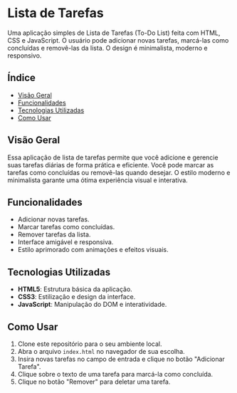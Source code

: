 # Lista de Tarefas

Uma aplicação simples de Lista de Tarefas (To-Do List) feita com HTML, CSS e JavaScript. O usuário pode adicionar novas tarefas, marcá-las como concluídas e removê-las da lista. O design é minimalista, moderno e responsivo.

## Índice

- [Visão Geral](#visão-geral)
- [Funcionalidades](#funcionalidades)
- [Tecnologias Utilizadas](#tecnologias-utilizadas)
- [Como Usar](#como-usar)

## Visão Geral

Essa aplicação de lista de tarefas permite que você adicione e gerencie suas tarefas diárias de forma prática e eficiente. Você pode marcar as tarefas como concluídas ou removê-las quando desejar. O estilo moderno e minimalista garante uma ótima experiência visual e interativa.

## Funcionalidades

- Adicionar novas tarefas.
- Marcar tarefas como concluídas.
- Remover tarefas da lista.
- Interface amigável e responsiva.
- Estilo aprimorado com animações e efeitos visuais.

## Tecnologias Utilizadas

- **HTML5**: Estrutura básica da aplicação.
- **CSS3**: Estilização e design da interface.
- **JavaScript**: Manipulação do DOM e interatividade.

## Como Usar

1. Clone este repositório para o seu ambiente local.
2. Abra o arquivo `index.html` no navegador de sua escolha.
3. Insira novas tarefas no campo de entrada e clique no botão "Adicionar Tarefa".
4. Clique sobre o texto de uma tarefa para marcá-la como concluída.
5. Clique no botão "Remover" para deletar uma tarefa.
